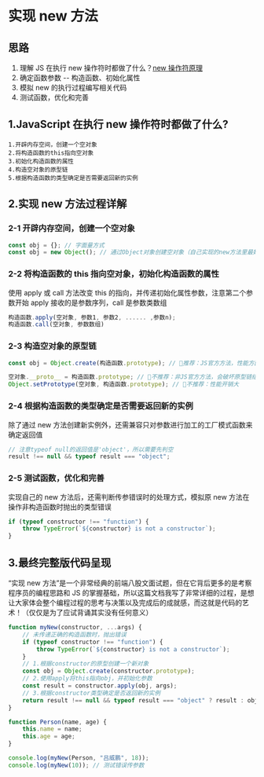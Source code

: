 # 实现 new 方法

## 思路

1. 理解 JS 在执行 new 操作符时都做了什么？[new 操作符原理](#1javascript-在执行-new-操作符时都做了什么)
2. 确定函数参数 -- 构造函数、初始化属性
3. 模拟 new 的执行过程编写相关代码
4. 测试函数，优化和完善

## 1.JavaScript 在执行 new 操作符时都做了什么?

```
1.开辟内存空间，创建一个空对象
2.将构造函数的this指向空对象
3.初始化构造函数的属性
4.构造空对象的原型链
5.根据构造函数的类型确定是否需要返回新的实例
```

## 2.实现 new 方法过程详解

### 2-1 开辟内存空间，创建一个空对象

```js
const obj = {}; // 字面量方式
const obj = new Object(); // 通过Object对象创建空对象（自己实现的new方法里最好不要出现new）
```

### 2-2 将构造函数的 this 指向空对象，初始化构造函数的属性

使用 apply 或 call 方法改变 this 的指向，并传递初始化属性参数，注意第二个参数开始 apply 接收的是参数序列，call 是参数类数组

```js
构造函数.apply(空对象, 参数1, 参数2, ...... ,参数n);
构造函数.call(空对象, 参数数组)
```

### 2-3 构造空对象的原型链

```js
const obj = Object.create(构造函数.prototype); // 🙆推荐：JS官方方法，性能方面做了优化，在创建新对象时就指定了原型链，精简了代码

空对象.__proto__ = 构造函数.prototype; // 🙅不推荐：非JS官方方法，会破坏原型链结构，存在兼容性、性能等问题
Object.setPrototype(空对象, 构造函数.prototype); // 🙅不推荐：性能开销大
```

### 2-4 根据构造函数的类型确定是否需要返回新的实例

除了通过 new 方法创建新实例外，还需兼容只对参数进行加工的工厂模式函数来确定返回值

```js
// 注意typeof null的返回值是'object'，所以需要先判空
result !== null && typeof result === "object";
```

### 2-5 测试函数，优化和完善

实现自己的 new 方法后，还需判断传参错误时的处理方式，模拟原 new 方法在操作非构造函数时抛出的类型错误

```js
if (typeof constructor !== "function") {
	throw TypeError(`${constructor} is not a constructor`);
}
```

## 3.最终完整版代码呈现

“实现 new 方法”是一个非常经典的前端八股文面试题，但在它背后更多的是考察程序员的编程思路和 JS 的掌握基础，所以这篇文档我写了非常详细的过程，是想让大家体会整个编程过程的思考与决策以及完成后的成就感，而这就是代码的艺术！（仅仅是为了应试背诵其实没有任何意义）

```js
function myNew(constructor, ...args) {
	// 未传递正确的构造函数时，抛出错误
	if (typeof constructor !== "function") {
		throw TypeError(`${constructor} is not a constructor`);
	}
	// 1.根据constructor的原型创建一个新对象
	const obj = Object.create(constructor.prototype);
	// 2.使用apply将this指向obj，并初始化参数
	const result = constructor.apply(obj, args);
	// 3.根据constructor类型确定是否返回新的实例
	return result !== null && typeof result === "object" ? result : obj;
}

function Person(name, age) {
	this.name = name;
	this.age = age;
}

console.log(myNew(Person, "吕威鹏", 18));
console.log(myNew(10)); // 测试错误传参数
```
